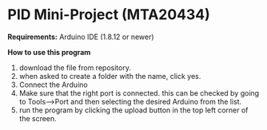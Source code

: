 # PID Mini-Project (MTA20434)

**Requirements:** Arduino IDE (1.8.12 or newer)

**How to use this program**
1. download the file from repository.
2. when asked to create a folder with the name, click yes.
3. Connect the Arduino
4. Make sure that the right port is connected. this can be checked by going to Tools-->Port and then selecting the desired Arduino from the list. 
5. run the program by clicking the upload button in the top left corner of the screen.
